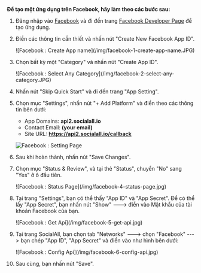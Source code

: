 __Để tạo một ứng dụng trên Facebook, hãy làm theo các bước sau:__

1. Đăng nhập vào [Facebook](http://www.facebook.com) và đi đến trang [Facebook Developer Page](https://developers.facebook.com/quickstarts/?platform=web) để tạo ứng dụng.
2. Điền các thông tin cần thiết và nhấn nút "Create New Facebook App ID".
    <div class="soclall-br"></div>
    ![Facebook : Create App name](/img/facebook-1-create-app-name.JPG)
    <div class="soclall-br"></div>
3. Chọn bất kỳ một "Category" và nhấn nút "Create App ID".
    <div class="soclall-br"></div>
    ![Facebook : Select Any Category](/img/facebook-2-select-any-category.JPG)
    <div class="soclall-br"></div>
4. Nhấn nút "Skip Quick Start" và đi đến trang "App Setting".
5. Chọn mục "Settings", nhấn nút "+ Add Platform"  và điền theo các thông tin bên dưới:
    * App Domains: __api2.socialall.io__
    * Contact Email: __(your email)__
    * Site URL: __https://api2.socialall.io/callback__  

    ![Facebook : Setting Page](/img/facebook-3-setting-page.JPG)
    <div class="soclall-br"></div>

6. Sau khi hoàn thành, nhấn nút "Save Changes".   
7. Chọn mục "Status & Review", và tại thẻ "Status", chuyển "No" sang "Yes" ở ô đầu tiên. 
    <div class="soclall-br"></div>
    ![Facebook : Status Page](/img/facebook-4-status-page.jpg)
    <div class="soclall-br"></div>    
8. Tại trang "Settings", bạn có thể thấy "App ID" và "App Secret". Để có thể lấy "App Secret", bạn nhấn nút "Show" ---> điền vào Mật khẩu của tài khoản Facebook của bạn.
    <div class="soclall-br"></div>
    ![Facebook : Get Api](/img/facebook-5-get-api.jpg)
    <div class="soclall-br"></div>
9. Tại trang SocialAll, bạn chọn tab "Networks" ---> chọn "Facebook" ---> bạn chép "App ID", "App Secret" và điền vào như hình bên dưới:
    <div class="soclall-br"></div>
    ![Facebook : Config Api](/img/facebook-6-config-api.jpg)
    <div class="soclall-br"></div>
10. Sau cùng, bạn nhấn nút "Save".